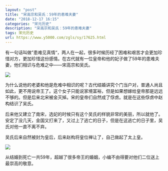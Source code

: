```yaml
---
layout: "post"
title: "宋高宗和吴氏：59年的患难夫妻"
date: "2018-12-17 16:15"
categories: "宋元历史"
description: "宋高宗和吴氏：59年的患难夫妻"
tags: 宋元历史
url: https://www.y5000.com/zgls/sy/17625.html
---
```






有一句话叫做”患难见真情“，两人在一起，很多时候历经了困难和艰苦才会更加珍惜对方，更加珍惜这份感情。在古代就有一位皇帝和他的妃子做了59年的患难夫妻，他们相识与危难之中——宋高宗和吴氏。

![](https://img.y5000.com/uploads/allimg/170321/163K16221-0.jpg)

为什么说他的老婆和他是危难中相识的呢？古代结婚讲究个门当户对，普通人尚且如此，更不用说帝王了。这个女子只能说家境富裕，但是如果想嫁给皇帝那是远远不够的。但是后来北宋被金灭掉。宋的皇帝们自然成了俘虏。就是在这些俘虏中赵构结识了吴氏。

后来他又建立了南宋，选妃的时候只有这个吴氏的样貌非常的美丽，所以就他了。安定了没几天，金国又打来了，又过上了逃亡的日子，但是在这逃亡的日子里，吴氏对他一直不离不弃。

吴氏后来自然被封为皇后，后来赵构将皇位禅让了，自己做起了太上皇。

![](https://img.y5000.com/uploads/allimg/170321/8-1F321163155F3.jpg)

从结婚到死亡一共59年，超越了很多帝王的婚姻，小编不由得要对他们二位送上最崇高的敬意。
